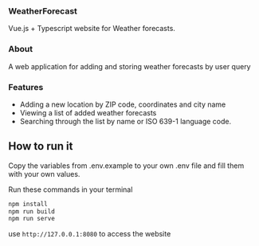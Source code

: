 ### WeatherForecast

Vue.js + Typescript website for Weather forecasts.

### About

A web application for adding and storing weather forecasts by user query

### Features

- Adding a new location by ZIP code, coordinates and city name
- Viewing a list of added weather forecasts
- Searching through the list by name or ISO 639-1 language code.

## How to run it

Copy the variables from .env.example to your own .env file and fill them with your own values.

Run these commands in your terminal

```sh
npm install
npm run build
npm run serve
```

use `http://127.0.0.1:8080` to access the website
